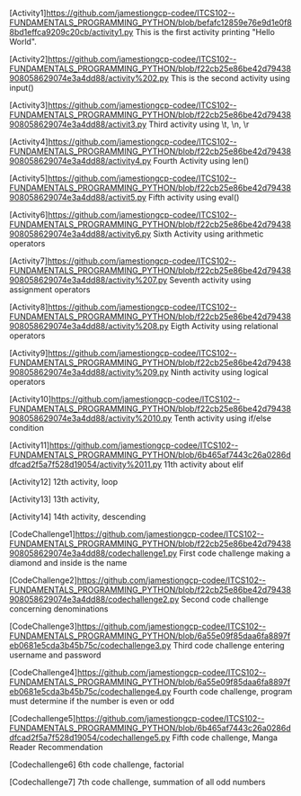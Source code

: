 [Activity1]https://github.com/jamestiongcp-codee/ITCS102--FUNDAMENTALS_PROGRAMMING_PYTHON/blob/befafc12859e76e9d1e0f88bd1effca9209c20cb/activity1.py
This is the first activity printing "Hello World".

[Activity2]https://github.com/jamestiongcp-codee/ITCS102--FUNDAMENTALS_PROGRAMMING_PYTHON/blob/f22cb25e86be42d79438908058629074e3a4dd88/activity%202.py
This is the second activity using input()

[Activity3]https://github.com/jamestiongcp-codee/ITCS102--FUNDAMENTALS_PROGRAMMING_PYTHON/blob/f22cb25e86be42d79438908058629074e3a4dd88/activit3.py
Third activity using \t, \n, \r

[Activity4]https://github.com/jamestiongcp-codee/ITCS102--FUNDAMENTALS_PROGRAMMING_PYTHON/blob/f22cb25e86be42d79438908058629074e3a4dd88/activity4.py
Fourth Activity using len()

[Activity5]https://github.com/jamestiongcp-codee/ITCS102--FUNDAMENTALS_PROGRAMMING_PYTHON/blob/f22cb25e86be42d79438908058629074e3a4dd88/activit5.py
Fifth activity using eval()

[Activity6]https://github.com/jamestiongcp-codee/ITCS102--FUNDAMENTALS_PROGRAMMING_PYTHON/blob/f22cb25e86be42d79438908058629074e3a4dd88/activity6.py
Sixth Activity using arithmetic operators

[Activity7]https://github.com/jamestiongcp-codee/ITCS102--FUNDAMENTALS_PROGRAMMING_PYTHON/blob/f22cb25e86be42d79438908058629074e3a4dd88/activity%207.py
Seventh activity using assignment operators 

[Activity8]https://github.com/jamestiongcp-codee/ITCS102--FUNDAMENTALS_PROGRAMMING_PYTHON/blob/f22cb25e86be42d79438908058629074e3a4dd88/activity%208.py
Eigth Activity using relational operators 

[Activity9]https://github.com/jamestiongcp-codee/ITCS102--FUNDAMENTALS_PROGRAMMING_PYTHON/blob/f22cb25e86be42d79438908058629074e3a4dd88/activity%209.py
Ninth activity using logical operators

[Activity10]https://github.com/jamestiongcp-codee/ITCS102--FUNDAMENTALS_PROGRAMMING_PYTHON/blob/f22cb25e86be42d79438908058629074e3a4dd88/activity%2010.py
Tenth activity using if/else condition 

[Activity11]https://github.com/jamestiongcp-codee/ITCS102--FUNDAMENTALS_PROGRAMMING_PYTHON/blob/6b465af7443c26a0286ddfcad2f5a7f528d19054/activity%2011.py
11th activity about elif

[Activity12]
12th activity, loop

[Activity13]
13th activity, 

[Activity14]
14th activity, descending 

[CodeChallenge1]https://github.com/jamestiongcp-codee/ITCS102--FUNDAMENTALS_PROGRAMMING_PYTHON/blob/f22cb25e86be42d79438908058629074e3a4dd88/codechallenge1.py
First code challenge making a diamond and inside is the name

[CodeChallenge2]https://github.com/jamestiongcp-codee/ITCS102--FUNDAMENTALS_PROGRAMMING_PYTHON/blob/f22cb25e86be42d79438908058629074e3a4dd88/codechallenge2.py
Second code challenge concerning denominations

[CodeChallenge3]https://github.com/jamestiongcp-codee/ITCS102--FUNDAMENTALS_PROGRAMMING_PYTHON/blob/6a55e09f85daa6fa8897feb0681e5cda3b45b75c/codechallenge3.py
Third code challenge entering username and password 

[CodeChallenge4]https://github.com/jamestiongcp-codee/ITCS102--FUNDAMENTALS_PROGRAMMING_PYTHON/blob/6a55e09f85daa6fa8897feb0681e5cda3b45b75c/codechallenge4.py
Fourth code challenge, program must determine if the number is even or odd

[Codechallenge5]https://github.com/jamestiongcp-codee/ITCS102--FUNDAMENTALS_PROGRAMMING_PYTHON/blob/6b465af7443c26a0286ddfcad2f5a7f528d19054/codechallenge5.py
Fifth code challenge, Manga Reader Recommendation

[Codechallenge6]
6th code challenge, factorial

[Codechallenge7]
7th code challenge, summation of all odd numbers
